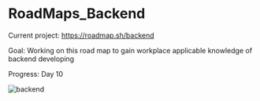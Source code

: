 # RoadMaps_Backend

Current project: https://roadmap.sh/backend

Goal: Working on this road map to gain workplace applicable knowledge of backend developing

Progress: Day 10


![backend](https://user-images.githubusercontent.com/33307642/113805809-6c7ee280-971e-11eb-980f-f9002ec53288.png)
